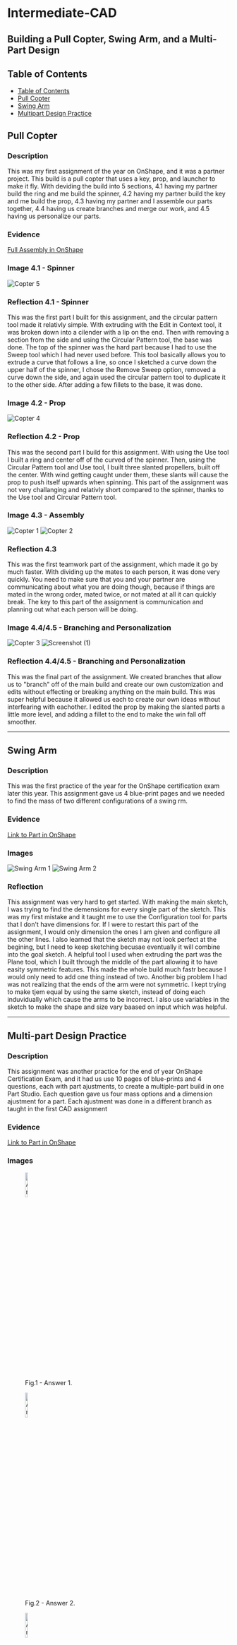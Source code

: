 # Intermediate-CAD

Building a Pull Copter, Swing Arm, and a Multi-Part Design
---
## Table of Contents
* [Table of Contents](#Table-of-Contents)
* [Pull Copter](#Pull-Copter)
* [Swing Arm](#Swing-Arm)
* [Multipart Design Practice](#Multi-part-Design-Practice)


## Pull Copter

### Description

This was my first assignment of the year on OnShape, and it was a partner project. This build is a pull copter that uses a key, prop, and launcher to make it fly. With deviding the build into 5 sections, 4.1 having my partner build the ring and me build the spinner, 4.2 having my partner build the key and me build the prop, 4.3 having my partner and I assemble our parts together, 4.4 having us create branches and merge our work, and 4.5 having us personalize our parts.

### Evidence
[Full Assembly in OnShape](https://cvilleschools.onshape.com/documents/0d70f655203ca304cb3c5b7d/w/f55603f962f6fc74f5548a68/e/41d730c570a8d75fce9f51b6)

### Image 4.1 - Spinner

![Copter 5](https://user-images.githubusercontent.com/71406905/197861612-819cc66c-e8c6-47a0-a609-978756576802.jpg)

### Reflection 4.1 - Spinner

This was the first part I built for this assignment, and the circular pattern tool made it relativly simple. With extruding with the Edit in Context tool, it was broken down into a cilender with a lip on the end. Then with removing a section from the side and using the Circular Pattern tool, the base was done. The top of the spinner was the hard part because I had to use the Sweep tool which I had never used before. This tool basically allows you to extrude a curve that follows a line, so once I sketched a curve down the upper half of the spinner, I chose the Remove Sweep option, removed a curve down the side, and again used the circular pattern tool to duplicate it to the other side. After adding a few fillets to the base, it was done.
 
### Image 4.2 - Prop

![Copter 4](https://user-images.githubusercontent.com/71406905/197861645-db8c1a7a-27f6-4ca5-939e-c8c8e4b239a1.jpg)

### Reflection 4.2 - Prop
 
This was the second part I build for this assignment. With using the Use tool I built a ring and center off of the curved of the spinner. Then, using the Circular Pattern tool and Use tool, I built three slanted propellers, built off the center. With wind getting caught under them, these slants will cause the prop to push itself upwards when spinning. This part of the assignment was not very challanging and relativly short compared to the spinner, thanks to the Use tool and Circular Pattern tool.
 
### Image 4.3 - Assembly

![Copter 1](https://user-images.githubusercontent.com/71406905/197861139-796f95c7-0dd6-433c-9c8e-65d1553134dc.jpg)
![Copter 2](https://user-images.githubusercontent.com/71406905/197861162-488d2be7-ad4d-4671-b137-e4db17ae958b.jpg)

### Reflection 4.3
 
This was the first teamwork part of the assignment, which made it go by much faster. With dividing up the mates to each person, it was done very quickly. You need to make sure that you and your partner are communicating about what you are doing though, because if things are mated in the wrong order, mated twice, or not mated at all it can quickly break. The key to this part of the assignment is communication and planning out what each person will be doing.

### Image 4.4/4.5 - Branching and Personalization

![Copter 3](https://user-images.githubusercontent.com/71406905/197861358-d0582da9-445a-4b08-9473-6bd004bf5d29.jpg)
![Screenshot (1)](https://user-images.githubusercontent.com/71406905/197853928-df63e89e-5904-450d-a38c-01b9f83e603f.png)


### Reflection 4.4/4.5 - Branching and Personalization
 
This was the final part of the assignment. We created branches that allow us to "branch" off of the main build and create our own customization and edits without effecting or breaking anything on the main build. This was super helpful because it allowed us each to create our own ideas without interfearing with eachother. I edited the prop by making the slanted parts a little more level, and adding a fillet to the end to make the win fall off smoother.

---


## Swing Arm

### Description

This was the first practice of the year for the OnShape certification exam later this year. This assignment gave us 4 blue-print pages and we needed to find the mass of two different configurations of a swing rm.

### Evidence

[Link to Part in OnShape](https://cvilleschools.onshape.com/documents/fff982c7e003a11dc311a17a/w/fa6f19a762e7ddfe8c35312f/e/2f94c34e66b339f521a84638?renderMode=0&uiState=63582c4ab408f856e484f4e7)

### Images

![Swing Arm 1](https://user-images.githubusercontent.com/71406905/197860762-338aa706-5ec6-46d1-b78c-d036feb34aa5.jpg)
![Swing Arm 2](https://user-images.githubusercontent.com/71406905/197860784-89f6cf0b-dace-4e47-a7b1-b6711758618c.jpg)

### Reflection

This assignment was very hard to get started. With making the main sketch, I was trying to find the demensions for every single part of the sketch. This was my first mistake and it taught me to use the Configuration tool for parts that I don't have dimensions for. If I were to restart this part of the assignment, I would only dimension the ones I am given and configure all the other lines. I also learned that the sketch may not look perfect at the begining, but I need to keep sketching becusae eventually it will combine into the goal sketch. A helpful tool I used when extruding the part was the Plane tool, which I built through the middle of the part allowing it to have easity symmetric features. This made the whole build much fastr because I would only need to add one thing instead of two. Another big problem I had was not realizing that the ends of the arm were not symmetric. I kept trying to make tjem equal by using the same sketch, instead of doing each induvidually which cause the arms to be incorrect. I also use variables in the sketch to make the shape and size vary baased on input which was helpful.

---


## Multi-part Design Practice

### Description

This assignment was another practice for the end of year OnShape Certification Exam, and it had us use 10 pages of blue-prints and 4 questions, each with part ajustments, to create a multiple-part build in one Part Studio. Each question gave us four mass options and a dimension ajustment for a part. Each ajustment was done in a different branch as taught in the first CAD assignment

### Evidence

[Link to Part in OnShape](https://cvilleschools.onshape.com/documents/a0370c0732f626d8c977acf1/w/d03c6b219245fb81fd80b9d3/e/f71e5301c2587dd9a25ed6b2?renderMode=0&uiState=63582d016623e845d4f368f0)

### Images

 <div class="row">
<!DOCTYPE png>
<png>
<body>

<figure>
  <img src="https://user-images.githubusercontent.com/71406905/197865889-294bfe62-85fd-41ee-9690-de123b8f3814.png" alt="Answer 1" style ="width:12%">
  <figcaption>Fig.1 - Answer 1.</figcaption>
</figure>

</body>
</png>

<!DOCTYPE png>
<png>
<body>

<figure>
  <img src="https://user-images.githubusercontent.com/71406905/197866304-5522e429-cf15-454f-975b-37f4f4569b96.png" alt="Answer 2" style ="width:12%">
  <figcaption>Fig.2 - Answer 2.</figcaption>
</figure>

</body>
</png>

<!DOCTYPE png>
<png>
<body>
 
<figure>
  <img src="https://user-images.githubusercontent.com/71406905/197862975-c520f0f1-ad30-4f6c-992f-eb6da0614a18.png" alt="Answer 3" style ="width:12%">
  <figcaption>Fig.3 - Answer 3.</figcaption>
</figure>

</body>
</png>

<!DOCTYPE png>
<png>
<body>

<figure>
  <img src="https://user-images.githubusercontent.com/71406905/197863714-8fd10fe3-a9af-412f-9551-f83c525f7130.png" alt="Answer 4" style ="width:12%">
  <figcaption>Fig.4 - Answer 4.</figcaption>
</figure>

</body>
</png>
 </div>



### Reflection

With using the take-aways I learned from the previous assignment, this assignment went much smoother. The hardest part of this assignment was that it all had to be built in the same Part-Studio. This assignment utalized the Use tool a lot, which later allowed me to make one change to a part rather than editing all of them. The tool allows a part to be a certain size based on a different part. I used Boolean for the first time, which is a tool that allows a section of a part to be added or taken away based on another part, which I used for creating indents for the cylinder on the base. It was relly cool to be able to ajust all parts based on one, and it made answering the assignments questions very fast. For question 2, I changed the height of the cylinder which taught me to change the extrusion length of the bolts to Up to Face of the top which allowed them to change in length as the cylinder did. For question 3 I made the caps thicker and the hole for the plunger wider, and because the thickness of the plunger is bassed off the thickness of the hole, due to the Use tool, it also changed in thickness. For question 4, I needed to make the cylinder wide and change the material to lead, making it much heavier, and due to the Boolean tool basing the size of the indent in the caps off of the size of the cylinder, it automatically changed itself.

---

## OnShape Assemblies

### Description

### Evidence

### Images

### Reflection

---

## OnShape Certification

[Link to Certification](https://ti-user-certificates.s3.amazonaws.com/6e557ed6-d03d-4c48-9492-4d18d145d7a1/32fbffa5-6413-451f-9a92-2d01c6adcda2-kathryn-lenert-ca97bbd3-dd91-4f3f-95cf-a9ec8c452681-certificate.pdf)

[Another Link to Specifics](https://mettl.com/analytics/share-report?key=GHdSgVaDjKFenVHpF0Uj7w%3D%3D).

### Reflection

Working in Onshape had always been my favorite component of engineering, so I had had a lot of previous practice. The practice we did in class taught me a lot of specific tools that I wasn't as familiar with, especially all of the restraints. The practice we did was also very helpful with my pacing and what to expect for the exam. The only marks I got off were on the multiple choice section. I expected this to be the easiest section because of having no restraints to the internet, but for me, it was the hardest. If I were to take it again, I would do more multiple choice practice. The test itself went well and I was more prepared for the time limit than I was expecting to be. Taking mental breaks during the test and using logic to figure out masses were the most helpful things to me during the test. If I were to take it again I would also take longer breaks because I had more than enough time to finish.

---


